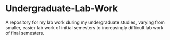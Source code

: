 # Undergraduate-Lab-Work
A repository for my lab work during my undergraduate studies, varying from smaller, easier lab work of initial semesters to increasingly difficult lab work of final semesters.
